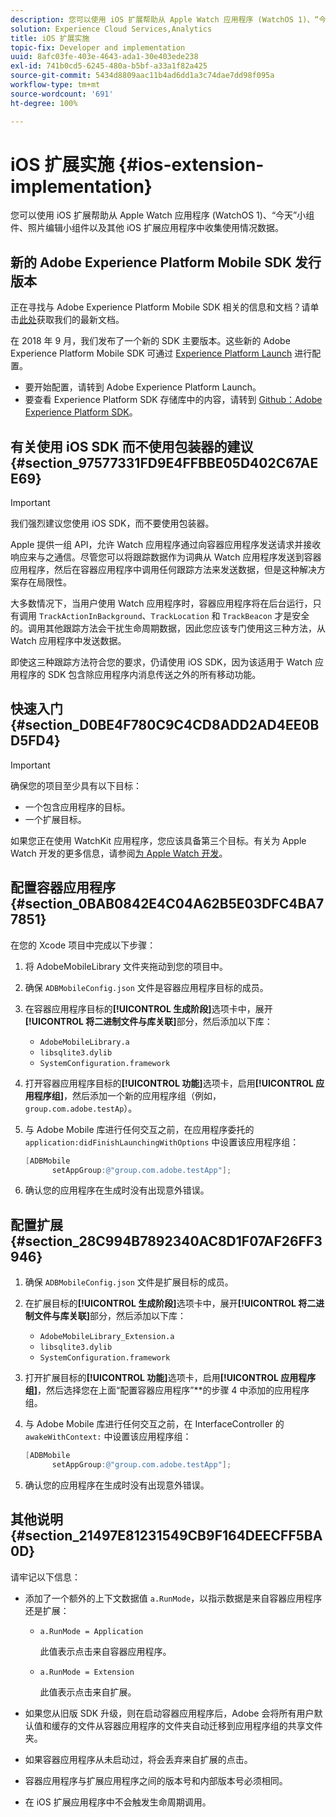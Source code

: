 ```yaml
---
description: 您可以使用 iOS 扩展帮助从 Apple Watch 应用程序 (WatchOS 1)、“今天”小组件、照片编辑小组件以及其他 iOS 扩展应用程序中收集使用情况数据。
solution: Experience Cloud Services,Analytics
title: iOS 扩展实施
topic-fix: Developer and implementation
uuid: 8afc03fe-403e-4643-ada1-30e403ede238
exl-id: 741b0cd5-6245-480a-b5bf-a33a1f82a425
source-git-commit: 5434d8809aac11b4ad6dd1a3c74dae7dd98f095a
workflow-type: tm+mt
source-wordcount: '691'
ht-degree: 100%

---
```


# iOS 扩展实施 {#ios-extension-implementation}

您可以使用 iOS 扩展帮助从 Apple Watch 应用程序 (WatchOS 1)、“今天”小组件、照片编辑小组件以及其他 iOS 扩展应用程序中收集使用情况数据。

## 新的 Adobe Experience Platform Mobile SDK 发行版本

正在寻找与 Adobe Experience Platform Mobile SDK 相关的信息和文档？请单击[此处](https://aep-sdks.gitbook.io/docs/)获取我们的最新文档。

在 2018 年 9 月，我们发布了一个新的 SDK 主要版本。这些新的 Adobe Experience Platform Mobile SDK 可通过 [Experience Platform Launch](https://www.adobe.com/cn/experience-platform/launch.html) 进行配置。

* 要开始配置，请转到 Adobe Experience Platform Launch。
* 要查看 Experience Platform SDK 存储库中的内容，请转到 [Github：Adobe Experience Platform SDK](https://github.com/Adobe-Marketing-Cloud/acp-sdks)。

## 有关使用 iOS SDK 而不使用包装器的建议 {#section_97577331FD9E4FFBBE05D402C67AEE69}

>[!IMPORTANT]
>
>我们强烈建议您使用 iOS SDK，而不要使用包装器。

Apple 提供一组 API，允许 Watch 应用程序通过向容器应用程序发送请求并接收响应来与之通信。尽管您可以将跟踪数据作为词典从 Watch 应用程序发送到容器应用程序，然后在容器应用程序中调用任何跟踪方法来发送数据，但是这种解决方案存在局限性。

大多数情况下，当用户使用 Watch 应用程序时，容器应用程序将在后台运行，只有调用 `TrackActionInBackground`、`TrackLocation` 和 `TrackBeacon` 才是安全的。调用其他跟踪方法会干扰生命周期数据，因此您应该专门使用这三种方法，从 Watch 应用程序中发送数据。

即使这三种跟踪方法符合您的要求，仍请使用 iOS SDK，因为该适用于 Watch 应用程序的 SDK 包含除应用程序内消息传送之外的所有移动功能。

## 快速入门 {#section_D0BE4F780C9C4CD8ADD2AD4EE0BD5FD4}

>[!IMPORTANT]
>
>确保您的项目至少具有以下目标：
>
>* 一个包含应用程序的目标。
>* 一个扩展目标。
>


如果您正在使用 WatchKit 应用程序，您应该具备第三个目标。有关为 Apple Watch 开发的更多信息，请参阅[为 Apple Watch 开发](https://developer.apple.com/library/ios/documentation/General/Conceptual/WatchKitProgrammingGuide/index.html#//apple_ref/doc/uid/TP40014969-CH8-SW1)。

## 配置容器应用程序 {#section_0BAB0842E4C04A62B5E03DFC4BA77851}

在您的 Xcode 项目中完成以下步骤：

1. 将 AdobeMobileLibrary 文件夹拖动到您的项目中。
1. 确保 `ADBMobileConfig.json` 文件是容器应用程序目标的成员。
1. 在容器应用程序目标的&#x200B;**[!UICONTROL 生成阶段]**&#x200B;选项卡中，展开&#x200B;**[!UICONTROL 将二进制文件与库关联]**&#x200B;部分，然后添加以下库：

   * `AdobeMobileLibrary.a`
   * `libsqlite3.dylib`
   * `SystemConfiguration.framework`

1. 打开容器应用程序目标的&#x200B;**[!UICONTROL 功能]**&#x200B;选项卡，启用&#x200B;**[!UICONTROL 应用程序组]**，然后添加一个新的应用程序组（例如，`group.com.adobe.testAp`）。

1. 与 Adobe Mobile 库进行任何交互之前，在应用程序委托的 `application:didFinishLaunchingWithOptions` 中设置该应用程序组：

   ```objective-c
   [ADBMobile 
         setAppGroup:@"group.com.adobe.testApp"];
   ```

1. 确认您的应用程序在生成时没有出现意外错误。

## 配置扩展 {#section_28C994B7892340AC8D1F07AF26FF3946}

1. 确保 `ADBMobileConfig.json` 文件是扩展目标的成员。
1. 在扩展目标的&#x200B;**[!UICONTROL 生成阶段]**&#x200B;选项卡中，展开&#x200B;**[!UICONTROL 将二进制文件与库关联]**&#x200B;部分，然后添加以下库：

   * `AdobeMobileLibrary_Extension.a`
   * `libsqlite3.dylib`
   * `SystemConfiguration.framework`

1. 打开扩展目标的&#x200B;**[!UICONTROL 功能]**&#x200B;选项卡，启用&#x200B;**[!UICONTROL 应用程序组]**，然后选择您在上面“配置容器应用程序”**&#x200B;的步骤 4 中添加的应用程序组。

1. 与 Adobe Mobile 库进行任何交互之前，在 InterfaceController 的 `awakeWithContext:` 中设置该应用程序组：

   ```objective-c
   [ADBMobile 
         setAppGroup:@"group.com.adobe.testApp"];
   ```

1. 确认您的应用程序在生成时没有出现意外错误。

## 其他说明 {#section_21497E81231549CB9F164DEECFF5BA0D}

请牢记以下信息：

* 添加了一个额外的上下文数据值 `a.RunMode`，以指示数据是来自容器应用程序还是扩展：

   * `a.RunMode = Application`

      此值表示点击来自容器应用程序。
   * `a.RunMode = Extension`

      此值表示点击来自扩展。

* 如果您从旧版 SDK 升级，则在启动容器应用程序后，Adobe 会将所有用户默认值和缓存的文件从容器应用程序的文件夹自动迁移到应用程序组的共享文件夹。
* 如果容器应用程序从未启动过，将会丢弃来自扩展的点击。
* 容器应用程序与扩展应用程序之间的版本号和内部版本号必须相同。
* 在 iOS 扩展应用程序中不会触发生命周期调用。
